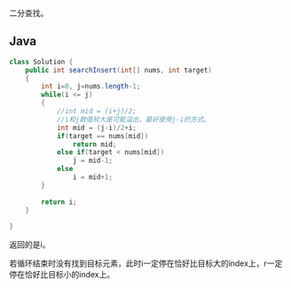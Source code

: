 二分查找。

## Java
```java
class Solution {
    public int searchInsert(int[] nums, int target) 
    {
        int i=0, j=nums.length-1;
        while(i <= j)
        {
            //int mid = (i+j)/2;
            //i和j数值较大是可能溢出，最好使用j-i的方式。
            int mid = (j-i)/2+i;
            if(target == nums[mid])
                return mid;
            else if(target < nums[mid])
                j = mid-1;
            else
                i = mid+1;
        }
        
        return i;
    }
    
}
```
返回的是i。

若循环结束时没有找到目标元素，此时i一定停在恰好比目标大的index上，r一定停在恰好比目标小的index上。
